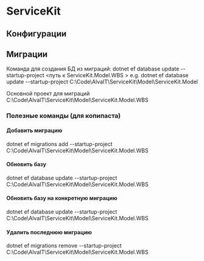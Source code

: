 ﻿# ServiceKit

## Конфигурации

## Миграции

Команда для создания БД из миграций: dotnet ef database update --startup-project <путь к ServiceKit.Model.WBS >
e.g. dotnet ef database update --startup-project C:\Code\AlvaIT\ServiceKit\Model\ServiceKit.Model 

Основной проект для миграций C:\Code\AlvaIT\ServiceKit\Model\ServiceKit.Model.WBS

### Полезные команды (для копипаста)
#### Добавить миграцию
   dotnet ef migrations add <name> --startup-project C:\Code\AlvaIT\ServiceKit\Model\ServiceKit.Model.WBS

#### Обновить базу
   dotnet ef database update --startup-project C:\Code\AlvaIT\ServiceKit\Model\ServiceKit.Model.WBS

#### Обновить базу на конкретную миграцию
   dotnet ef database update <name> --startup-project C:\Code\AlvaIT\ServiceKit\Model\ServiceKit.Model.WBS

#### Удалить последнюю миграцию
   dotnet ef migrations remove --startup-project C:\Code\AlvaIT\ServiceKit\Model\ServiceKit.Model.WBS


